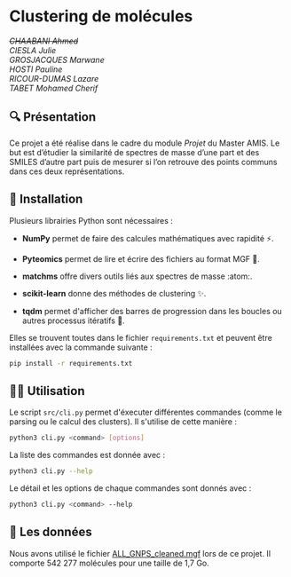 # Clustering de molécules

*~~CHAABANI Ahmed~~*  
*CIESLA Julie*  
*GROSJACQUES Marwane*  
*HOSTI Pauline*  
*RICOUR-DUMAS Lazare*  
*TABET Mohamed Cherif*  

## :mag: Présentation

Ce projet a été réalise dans le cadre du module _Projet_ du Master AMIS. Le but est d’étudier la similarité de spectres de masse d’une part et des SMILES d’autre part puis
de mesurer si l’on retrouve des points communs dans ces deux représentations.

## :hammer: Installation

Plusieurs librairies Python sont nécessaires :
* **NumPy** permet de faire des calcules mathématiques avec rapidité :zap:.

* **Pyteomics** permet de lire et écrire des fichiers au format MGF :scroll:.

* **matchms** offre divers outils liés aux spectres de masse :atom:.

* **scikit-learn** donne des méthodes de clustering :sparkles:.

* **tqdm** permet d'afficher des barres de progression dans les boucles ou autres processus itératifs :signal_strength:.

Elles se trouvent toutes dans le fichier `requirements.txt` et peuvent être installées avec la commande suivante :  
```bash
pip install -r requirements.txt
```

## :technologist: Utilisation

Le script `src/cli.py` permet d'éxecuter différentes commandes (comme le parsing ou le calcul des clusters). Il s'utilise de cette manière :
```bash
python3 cli.py <command> [options]
```

La liste des commandes est donnée avec :
```bash
python3 cli.py --help
```

Le détail et les options de chaque commandes sont donnés avec :
```bash
python3 cli.py <command> --help
```

## :link: Les données

Nous avons utilisé le fichier [ALL_GNPS_cleaned.mgf](https://zenodo.org/records/11193898) lors de ce projet. Il comporte 542 277 molécules pour une taille de 1,7 Go.
